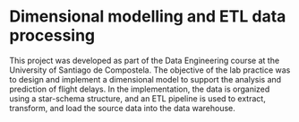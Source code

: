 # Dimensional modelling and ETL data processing

This project was developed as part of the Data Engineering course at the University of Santiago de Compostela. The objective of the lab practice was to design and implement a dimensional model to support the analysis and prediction of flight delays. In the implementation, the data is organized using a star-schema structure, and an ETL pipeline is used to extract, transform, and load the source data into the data warehouse.
